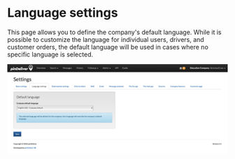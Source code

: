 # Language settings

This page allows you to define the company's default language. While it is possible to customize the language for individual users, drivers, and customer orders, the default language will be used in cases where no specific language is selected. 

![Language Settings](/images/settings_language_settings.png)
